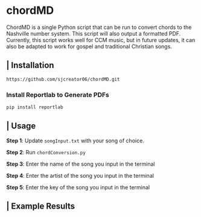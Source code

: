 # chordMD

ChordMD is a single Python script that can be run to convert chords to the Nashville number system. This script will also output a formatted PDF. Currently, this script works well for CCM music, but in future updates, it can also be adapted to work for gospel and traditional Christian songs. 

## | Installation 
```bash
https://github.com/sjcreator06/chordMD.git

```
### Install Reportlab to Generate PDFs
```bash
pip install reportlab
```

## | Usage 

**Step 1**: Update `songInput.txt` with your song of choice.

**Step 2**: Run `chordConversion.py`

**Step 3**: Enter the name of the song you input in the terminal

**Step 4**: Enter the artist of the song you input in the terminal

**Step 5**: Enter the key of the song you input in the terminal

## | Example Results
